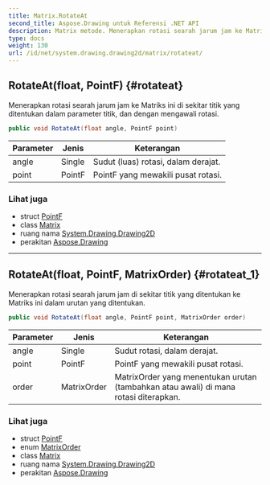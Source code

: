 ```yaml
---
title: Matrix.RotateAt
second_title: Aspose.Drawing untuk Referensi .NET API
description: Matrix metode. Menerapkan rotasi searah jarum jam ke Matriks ini di sekitar titik yang ditentukan dalam parameter titik dan dengan mengawali rotasi.
type: docs
weight: 130
url: /id/net/system.drawing.drawing2d/matrix/rotateat/
---
```

## RotateAt(float, PointF) {#rotateat}

Menerapkan rotasi searah jarum jam ke Matriks ini di sekitar titik yang ditentukan dalam parameter titik, dan dengan mengawali rotasi.

```csharp
public void RotateAt(float angle, PointF point)
```

| Parameter | Jenis | Keterangan |
| --- | --- | --- |
| angle | Single | Sudut (luas) rotasi, dalam derajat. |
| point | PointF | PointF yang mewakili pusat rotasi. |

### Lihat juga

* struct [PointF](../../../system.drawing/pointf/)
* class [Matrix](../)
* ruang nama [System.Drawing.Drawing2D](../../matrix/)
* perakitan [Aspose.Drawing](../../../)

---

## RotateAt(float, PointF, MatrixOrder) {#rotateat_1}

Menerapkan rotasi searah jarum jam di sekitar titik yang ditentukan ke Matriks ini dalam urutan yang ditentukan.

```csharp
public void RotateAt(float angle, PointF point, MatrixOrder order)
```

| Parameter | Jenis | Keterangan |
| --- | --- | --- |
| angle | Single | Sudut rotasi, dalam derajat. |
| point | PointF | PointF yang mewakili pusat rotasi. |
| order | MatrixOrder | MatrixOrder yang menentukan urutan (tambahkan atau awali) di mana rotasi diterapkan. |

### Lihat juga

* struct [PointF](../../../system.drawing/pointf/)
* enum [MatrixOrder](../../matrixorder/)
* class [Matrix](../)
* ruang nama [System.Drawing.Drawing2D](../../matrix/)
* perakitan [Aspose.Drawing](../../../)


